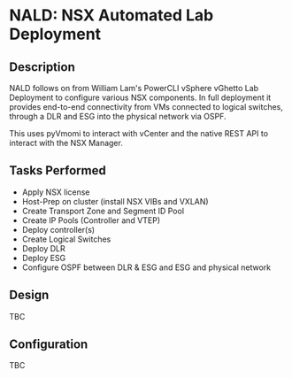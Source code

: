 # NALD: NSX Automated Lab Deployment

## Description

NALD follows on from William Lam's PowerCLI vSphere vGhetto Lab Deployment to configure various NSX components. In full deployment it provides end-to-end connectivity from VMs connected to logical switches, through a DLR and ESG into the physical network via OSPF.

This uses pyVmomi to interact with vCenter and the native REST API to interact with the NSX Manager. 

## Tasks Performed

* Apply NSX license
* Host-Prep on cluster (install NSX VIBs and VXLAN)
* Create Transport Zone and Segment ID Pool
* Create IP Pools (Controller and VTEP)
* Deploy controller(s)
* Create Logical Switches
* Deploy DLR
* Deploy ESG
* Configure OSPF between DLR & ESG and ESG and physical network

## Design

TBC

## Configuration

TBC